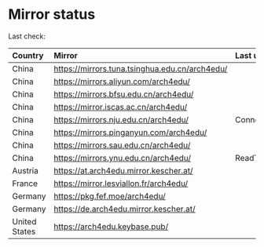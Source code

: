 <script src="./time.js"></script>
# Mirror status
Last check: <script type="text/javascript">localize(1669065725.063526);</script>

|Country|Mirror|Last update|
|:------|:-----|:----------|
|China|https://mirrors.tuna.tsinghua.edu.cn/arch4edu/|<script type="text/javascript">localize(1669055856);</script>|
|China|https://mirrors.aliyun.com/arch4edu/|<script type="text/javascript">localize(1669016449);</script>|
|China|https://mirrors.bfsu.edu.cn/arch4edu/|<script type="text/javascript">localize(1669016449);</script>|
|China|https://mirror.iscas.ac.cn/arch4edu/|<script type="text/javascript">localize(1669016449);</script>|
|China|https://mirrors.nju.edu.cn/arch4edu/|ConnectTimeout|
|China|https://mirrors.pinganyun.com/arch4edu/|<script type="text/javascript">localize(1669016449);</script>|
|China|https://mirrors.sau.edu.cn/arch4edu/|<script type="text/javascript">localize(1650446957);</script>|
|China|https://mirrors.ynu.edu.cn/arch4edu/|ReadTimeout|
|Austria|https://at.arch4edu.mirror.kescher.at/|<script type="text/javascript">localize(1669016449);</script>|
|France|https://mirror.lesviallon.fr/arch4edu/|<script type="text/javascript">localize(1669016449);</script>|
|Germany|https://pkg.fef.moe/arch4edu/|<script type="text/javascript">localize(1669016449);</script>|
|Germany|https://de.arch4edu.mirror.kescher.at/|<script type="text/javascript">localize(1669016449);</script>|
|United States|https://arch4edu.keybase.pub/|<script type="text/javascript">localize(1669016449);</script>|

<script src="./tablefilter/tablefilter.js"></script>
<script src="./table.js"></script>